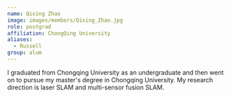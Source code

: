 ```yaml
---
name: Qixing Zhao
image: images/members/Qixing_Zhao.jpg
role: postgrad
affiliation: ChongQing University 
aliases:
  - Russell
group: alum
---
```


I graduated from Chongqing University as an undergraduate and then went on to pursue my master's degree in Chongqing University. My research direction is laser SLAM and multi-sensor fusion SLAM.

